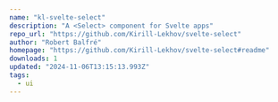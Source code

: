 ```yaml
---
name: "kl-svelte-select"
description: "A <Select> component for Svelte apps"
repo_url: "https://github.com/Kirill-Lekhov/svelte-select"
author: "Robert Balfré"
homepage: "https://github.com/Kirill-Lekhov/svelte-select#readme"
downloads: 1
updated: "2024-11-06T13:15:13.993Z"
tags: 
  - ui
---
```

